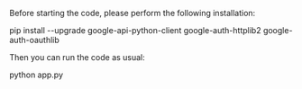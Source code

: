 Before starting the code, please perform the following installation:

pip install --upgrade google-api-python-client google-auth-httplib2 google-auth-oauthlib

Then you can run the code as usual:

python app.py
